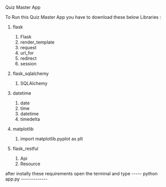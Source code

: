 Quiz Master App


To Run this Quiz Master App you have to download these below Libraries :

1) flask
    1) Flask
    2) render_template
    3) request
    4) url_for
    5) redirect
    6) session

    
2) flask_sqlalchemy
    1) SQLAlchemy


3) datetime
    1) date
    2) time
    3) datetime
    4) timedelta


4)  matplotlib 
    1) import matplotlib.pyplot as plt


5) flask_restful
    1) Api
    2) Resource


after instally these requirements open the terminal and type  -----  python app.py -------------